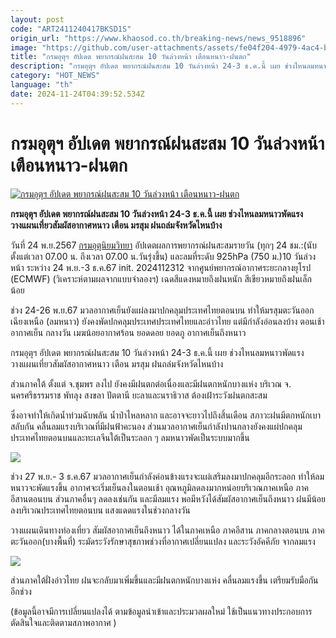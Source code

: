 ```yaml
---
layout: post
code: "ART2411240417BKSD1S"
origin_url: "https://www.khaosod.co.th/breaking-news/news_9518896"
image: "https://github.com/user-attachments/assets/fe04f204-4979-4ac4-b4ea-140ed34149cc"
title: "กรมอุตุฯ อัปเดต พยากรณ์ฝนสะสม 10 วันล่วงหน้า เตือนหนาว-ฝนตก"
description: "กรมอุตุฯ อัปเดต พยากรณ์ฝนสะสม 10 วันล่วงหน้า 24-3 ธ.ค.นี้ เผย ช่วงไหนลมหนาวพัดแรง วางแผนเที่ยวสัมผัสอากาศหนาว เตือน มรสุม ฝนถล่มจังหวัดไหนบ้าง"
category: "HOT_NEWS"
language: "th"
date: 2024-11-24T04:39:52.534Z
---
```


# กรมอุตุฯ อัปเดต พยากรณ์ฝนสะสม 10 วันล่วงหน้า เตือนหนาว-ฝนตก

[![กรมอุตุฯ อัปเดต พยากรณ์ฝนสะสม 10 วันล่วงหน้า เตือนหนาว-ฝนตก](https://www.khaosod.co.th/wpapp/uploads/2024/11/Meteorological-Department-17.jpg "กรมอุตุฯ อัปเดต พยากรณ์ฝนสะสม 10 วันล่วงหน้า เตือนหนาว-ฝนตก")](https://www.khaosod.co.th/wpapp/uploads/2024/11/Meteorological-Department-17.jpg)

**กรมอุตุฯ อัปเดต พยากรณ์ฝนสะสม 10 วันล่วงหน้า 24-3 ธ.ค.นี้ เผย ช่วงไหนลมหนาวพัดแรง วางแผนเที่ยวสัมผัสอากาศหนาว เตือน มรสุม ฝนถล่มจังหวัดไหนบ้าง**

วันที่ 24 พ.ย.2567 [กรมอุตุนิยมวิทยา](https://www.tmd.go.th/) อัปเดตผลการพยากรณ์ฝนสะสมรายวัน (ทุกๆ 24 ชม.:(นับตั้งแต่เวลา 07.00 น. ถึงเวลา 07.00 น.วันรุ่งขึ้น) และลมที่ระดับ 925hPa (750 ม.)10 วันล่วงหน้า ระหว่าง 24 พ.ย.-3 ธ.ค.67 init. 2024112312 จากศูนย์พยากรณ์อากาศระยะกลางยุโรป (ECMWF) (วิเคราะห์ตามผลจากแบบจำลองฯ) เฉดสีแดงหมายถึงฝนหนัก สีเขียวหมายถึงฝนเล็กน้อย

ช่วง 24-26 พ.ย.67 มวลอากาศเย็นยังแผ่ลงมาปกคลุมประเทศไทยตอนบน ทำให้มรสุมตะวันออกเฉียงเหนือ (ลมหนาว) ยังคงพัดปกคลุมประเทศประเทศไทยและอ่าวไทย แต่มีกำลังอ่อนลงบ้าง ตอนเช้าอากาศเย็น กลางวัน เมฆน้อยอากาศร้อน ยอดดอย ยอดภู อากาศเย็นถึงหนาว

กรมอุตุฯ อัปเดต พยากรณ์ฝนสะสม 10 วันล่วงหน้า 24-3 ธ.ค.นี้ เผย ช่วงไหนลมหนาวพัดแรง วางแผนเที่ยวสัมผัสอากาศหนาว เตือน มรสุม ฝนถล่มจังหวัดไหนบ้าง

ส่วนภาคใต้ ตั้งแต่ จ.ชุมพร ลงไป ยังคงมีฝนตกต่อเนื่องและมีฝนตกหนักบางแห่ง บริเวณ จ. นครศรีธรรมราช พัทลุง สงขลา ปัตตานี ยะลาและนราธิวาส ต้องเฝ้าระวังฝนตกสะสม

ซึ่งอาจทำให้เกิดน้ำท่วมฉับพลัน น้ำป่าไหลหลาก และอาจจะยาวไปถึงสิ้นเดือน สภาวะฝนมีตกหนักเบาสลับกัน คลื่นลมแรงบริเวณที่มีฝนฟ้าคะนอง ส่วนมวลอากาศเย็นกำลังปานกลางยังคงแผ่ปกคลุมประเทศไทยตอนบนและทะเลจีนใต้เป็นระลอก ๆ ลมหนาวพัดเป็นระบบมากขึ้น

[![](https://www.khaosod.co.th/wpapp/uploads/2024/11/24-อุตุ3.jpg)](https://www.khaosod.co.th/wpapp/uploads/2024/11/24-อุตุ3.jpg)

ช่วง 27 พ.ย.- 3 ธ.ค.67 มวลอากาศเย็นกำลังค่อนข้างแรงจะแผ่เสริมลงมาปกคลุมอีกระลอก ทำให้ลมหนาวจะพัดแรงขึ้น อากาศจะเริ่มเย็นลงในตอนเช้า อุณหภูมิลดลงมากหน่อยบริเวณภาคเหนือ ภาคอีสานตอนบน ส่วนภาคอื่นๆ ลดลงเช่นกัน และมีลมแรง พอมีหวังได้สัมผัสอากาศเย็นถึงหนาว ฝนมีน้อยลงบริเวณประเทศไทยตอนบน แสงแดดแรงในช่วงกลางวัน

วางแผนเดินทางท่องเที่ยว สัมผัสอากาศเย็นถึงหนาว ได้ในภาคเหนือ ภาคอีสาน ภาคกลางตอนบน ภาคตะวันออก(บางพื้นที่) ระมัดระวังรักษาสุขภาพช่วงที่อากาศเปลี่ยนแปลง และระวังอัคคีภัย จากลมแรง

[![](https://www.khaosod.co.th/wpapp/uploads/2024/11/24-อุตุ4.jpg)](https://www.khaosod.co.th/wpapp/uploads/2024/11/24-อุตุ4.jpg)

ส่วนภาคใต้ฝั่งอ่าวไทย ฝนจะกลับมาเพิ่มขึ้นและมีฝนตกหนักบางแห่ง คลื่นลมแรงขึ้น เตรียมรับมือกันอีกช่วง

(ข้อมูลนี้อาจมีการเปลี่ยนแปลงได้ ตามข้อมูลนำเข้าและประมวลผลใหม่ ใช้เป็นแนวทางประกอบการตัดสินใจและติดตามสภาพอากาศ )

